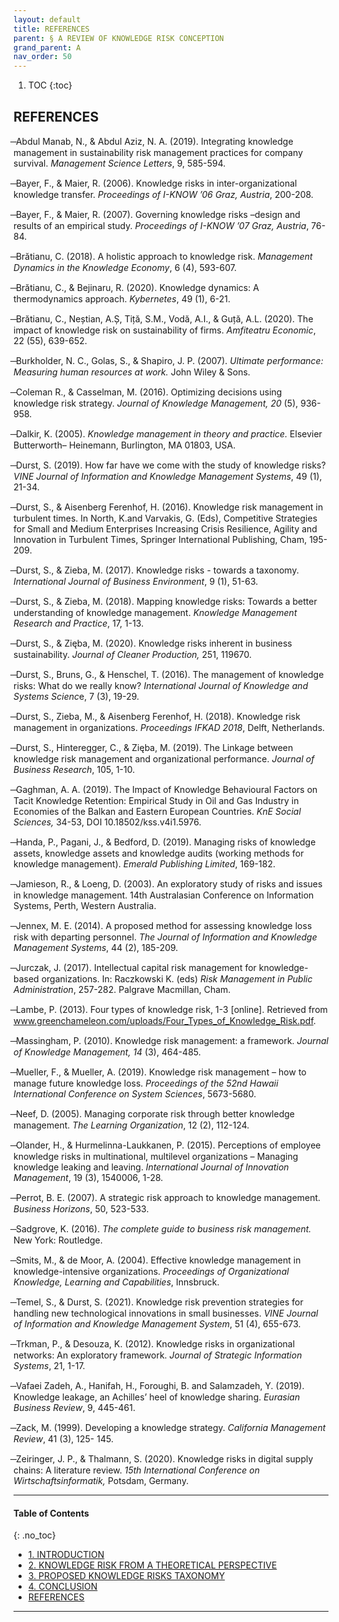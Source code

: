 ```yaml
---
layout: default
title: REFERENCES  
parent: § A REVIEW OF KNOWLEDGE RISK CONCEPTION 
grand_parent: A 
nav_order: 50 
---
```

<style>
.dont-break-out {
  /* These are technically the same, but use both */
  overflow-wrap: break-word;
  word-wrap: break-word;

     -ms-word-break: break-all;
  /* This is the dangerous one in WebKit, as it breaks things wherever */
  word-break: break-all;
  /* Instead use this non-standard one: */
  word-break: break-word;
}

.youtube-container {
    position: relative;
    width: 100%;
    height: 0;
    padding-bottom: 56.25%;
}
.youtube-video {
    position: absolute;
    top: 0;
    left: 0;
    width: 100%;
    height: 100%;
}

</style>

<div class="dont-break-out" markdown="1">

1. TOC
{:toc}

## REFERENCES
̶ Abdul Manab, N., & Abdul Aziz, N. A. (2019). Integrating knowledge management in sustainability risk management practices for company survival. *Management Science Letters*, 9, 585-594.

̶ Bayer, F., & Maier, R. (2006). Knowledge risks in inter-organizational knowledge transfer. *Proceedings of I-KNOW ’06 Graz, Austria*, 200-208.

̶ Bayer, F., & Maier, R. (2007). Governing knowledge risks –design and results of an empirical study. *Proceedings of I-KNOW ’07 Graz, Austria*, 76-84.

̶ Brătianu, C. (2018). A holistic approach to knowledge risk. *Management Dynamics in the Knowledge Economy*, 6 (4), 593-607.

̶ Brătianu, C., & Bejinaru, R. (2020). Knowledge dynamics: A thermodynamics approach. *Kybernetes*, 49 (1), 6-21.

̶ Brătianu, C., Neștian, A.Ș, Tiță, S.M., Vodă, A.I., & Guță, A.L. (2020). The impact of knowledge risk on sustainability of firms. *Amfiteatru Economic*, 22 (55), 639-652.

̶ Burkholder, N. C., Golas, S., & Shapiro, J. P. (2007). *Ultimate performance: Measuring human resources at work.* John Wiley & Sons.

̶ Coleman R., & Casselman, M. (2016). Optimizing decisions using knowledge risk strategy. *Journal of Knowledge Management, 20* (5), 936-958.

̶ Dalkir, K. (2005). *Knowledge management in theory and practice.* Elsevier Butterworth– Heinemann, Burlington, MA 01803, USA.

̶ Durst, S. (2019). How far have we come with the study of knowledge risks? *VINE Journal of Information and Knowledge Management Systems*, 49 (1), 21-34.

̶ Durst, S., & Aisenberg Ferenhof, H. (2016). Knowledge risk management in turbulent times. In North, K.and Varvakis, G. (Eds), Competitive Strategies for Small and Medium Enterprises Increasing Crisis Resilience, Agility and Innovation in Turbulent Times, Springer International Publishing, Cham, 195-209.

̶ Durst, S., & Zieba, M. (2017). Knowledge risks - towards a taxonomy. *International Journal of Business Environment*, 9 (1), 51-63.

̶ Durst, S., & Zieba, M. (2018). Mapping knowledge risks: Towards a better understanding of knowledge management. *Knowledge Management Research and Practice*, 17, 1-13.

̶ Durst, S., & Zięba, M. (2020). Knowledge risks inherent in business sustainability. *Journal of Cleaner Production,* 251, 119670.

̶ Durst, S., Bruns, G., & Henschel, T. (2016). The management of knowledge risks: What do we really know? *International Journal of Knowledge and Systems Scienc*e, 7 (3), 19-29.

̶ Durst, S., Zieba, M., & Aisenberg Ferenhof, H. (2018). Knowledge risk management in organizations. *Proceedings IFKAD 2018*, Delft, Netherlands.

̶ Durst, S., Hinteregger, C., & Zięba, M. (2019). The Linkage between knowledge risk management and organizational performance. *Journal of Business Research*, 105, 1-10.

̶ Gaghman, A. A. (2019). The Impact of Knowledge Behavioural Factors on Tacit Knowledge Retention: Empirical Study in Oil and Gas Industry in Economies of the Balkan and Eastern European Countries. *KnE Social Sciences,* 34-53, DOI 10.18502/kss.v4i1.5976.

̶ Handa, P., Pagani, J., & Bedford, D. (2019). Managing risks of knowledge assets, knowledge assets and knowledge audits (working methods for knowledge management). *Emerald Publishing Limited*, 169-182.

̶ Jamieson, R., & Loeng, D. (2003). An exploratory study of risks and issues in knowledge management. 14th Australasian Conference on Information Systems, Perth, Western Australia.

̶ Jennex, M. E. (2014). A proposed method for assessing knowledge loss risk with departing personnel. *The Journal of Information and Knowledge Management Systems*, 44 (2), 185-209.

̶ Jurczak, J. (2017). Intellectual capital risk management for knowledge-based organizations. In: Raczkowski K. (eds) *Risk Management in Public Administration*, 257-282. Palgrave Macmillan, Cham.

̶ Lambe, P. (2013). Four types of knowledge risk, 1-3 [online]. Retrieved from www.greenchameleon.com/uploads/Four_Types_of_Knowledge_Risk.pdf.

̶ Massingham, P. (2010). Knowledge risk management: a framework. *Journal of Knowledge Management, 14* (3), 464-485.

̶ Mueller, F., & Mueller, A. (2019). Knowledge risk management – how to manage future knowledge loss. *Proceedings of the 52nd Hawaii International Conference on System Sciences*, 5673-5680.

̶ Neef, D. (2005). Managing corporate risk through better knowledge management. *The Learning Organization*, 12 (2), 112-124.

̶ Olander, H., & Hurmelinna-Laukkanen, P. (2015). Perceptions of employee knowledge risks in multinational, multilevel organizations – Managing knowledge leaking and leaving. *International Journal of Innovation Management*, 19 (3), 1540006, 1-28.

̶ Perrot, B. E. (2007). A strategic risk approach to knowledge management. *Business Horizons*, 50, 523-533.

̶ Sadgrove, K. (2016). *The complete guide to business risk management.* New York: Routledge.

̶ Smits, M., & de Moor, A. (2004). Effective knowledge management in knowledge-intensive organizations. *Proceedings of Organizational Knowledge, Learning and Capabilities*, Innsbruck.

̶ Temel, S., & Durst, S. (2021). Knowledge risk prevention strategies for handling new technological innovations in small businesses. *VINE Journal of Information and Knowledge Management System*, 51 (4), 655-673.

̶ Trkman, P., & Desouza, K. (2012). Knowledge risks in organizational networks: An exploratory framework. *Journal of Strategic Information Systems*, 21, 1-17.

̶ Vafaei Zadeh, A., Hanifah, H., Foroughi, B. and Salamzadeh, Y. (2019). Knowledge leakage, an Achilles’ heel of knowledge sharing. *Eurasian Business Review*, 9, 445-461.

̶ Zack, M. (1999). Developing a knowledge strategy. *California Management Review*, 41 (3), 125- 145.

̶ Zeiringer, J. P., & Thalmann, S. (2020). Knowledge risks in digital supply chains: A literature review. *15th International Conference on Wirtschaftsinformatik,* Potsdam, Germany.
***

#### Table of Contents
{: .no_toc}

<ul><li> <a href="/docs/A/A-REVIEW-OF-KNOWLEDGE-RISK-CONCEPTION-1/">
1. INTRODUCTION</a></li><li> <a href="/docs/A/A-REVIEW-OF-KNOWLEDGE-RISK-CONCEPTION-2/">
2. KNOWLEDGE RISK FROM A THEORETICAL PERSPECTIVE</a></li><li> <a href="/docs/A/A-REVIEW-OF-KNOWLEDGE-RISK-CONCEPTION-3/">
3. PROPOSED KNOWLEDGE RISKS TAXONOMY</a></li><li> <a href="/docs/A/A-REVIEW-OF-KNOWLEDGE-RISK-CONCEPTION-4/">
4. CONCLUSION</a></li><li> <a href="/docs/A/A-REVIEW-OF-KNOWLEDGE-RISK-CONCEPTION-5/">
REFERENCES</a></li></ul>

***

</div>
